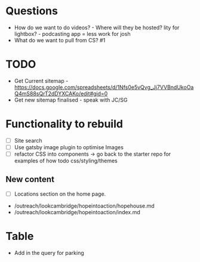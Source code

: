 # Questions

- How do we want to do videos? - Where will they be hosted? lity for lightbox? - podcasting app = less work for josh
- What do we want to pull from CS? #1

# TODO

- Get Current sitemap - https://docs.google.com/spreadsheets/d/1Nfs0e5vQvg_Jj7VVBndUkoOaQ4mS88sQrT2dDYXCAKo/edit#gid=0
- Get new sitemap finalised - speak with JC/SG

# Functionality to rebuild

- [ ] Site search
- [ ] Use gatsby image plugin to optimise Images
- [ ] refactor CSS into components -> go back to the starter repo for examples of how todo css/styling/themes

## New content

- [ ] Locations section on the home page.
- /outreach/lookcambridge/hopeintoaction/hopehouse.md
- /outreach/lookcambridge/hopeintoaction/index.md

# Table

- Add in the query for parking
